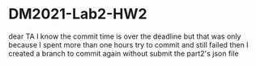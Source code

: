 # DM2021-Lab2-HW2
dear TA
I know the commit time is over the deadline
but that was only because I spent more than one hours try to commit 
and still failed then I created a branch to commit again without submit the part2's json file
